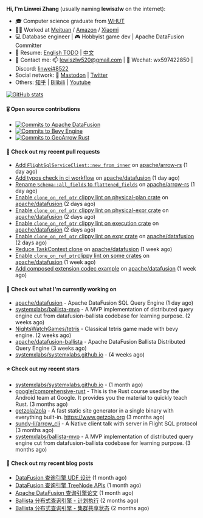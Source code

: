**Hi, I'm Linwei Zhang** (usually naming **lewiszlw** on the internet):
- 🎓 Computer science graduate from [WHUT](https://en.wikipedia.org/wiki/Wuhan_University_of_Technology)
- 👨‍💻 Worked at [Meituan](https://about.meituan.com/home) / [Amazon](https://www.amazon.com/) / [Xiaomi](https://www.mi.com/)
- 💻 Database engineer | 🎮 Hobbyist game dev | Apache DataFusion Committer
- 📄 Resume: [English TODO](https://github.com/lewiszlw/lewiszlw/blob/main/Resume_EN.md) | [中文](https://github.com/lewiszlw/lewiszlw/blob/main/Resume_CN.md)
- 📱 Contact me: 📫 [lewiszlw520@gmail.com](mailto:lewiszlw520@gmail.com) | 💬 Wechat: wx597422850 | Discord: [linwei#8522](http://discordapp.com/users/891664307035713576)
- Social network: 🦣 [Mastodon](https://mastodon.world/@lewiszlw) | [Twitter](https://twitter.com/lewiszlw)
- Others: [知乎](https://www.zhihu.com/people/tian-qian-zhu-wu-ya) | [Bilibili](https://space.bilibili.com/43876861) | [Youtube](https://www.youtube.com/channel/UCnvri1tqAjxsp9nGQ63zUNw)

[![GitHub stats](https://github-readme-stats.vercel.app/api?username=lewiszlw&count_private=true&show_icons=true&theme=solarized-dark&include_all_commits=true)](https://github.com/anuraghazra/github-readme-stats)

#### 🎖️ Open source contributions
- [![Commits to Apache DataFusion](https://img.shields.io/github/commit-activity/t/apache/datafusion?authorFilter=lewiszlw&style=social&label=Apache%20DataFusion)](https://github.com/apache/datafusion/commits?author=lewiszlw)
- [![Commits to Bevy Engine](https://img.shields.io/github/commit-activity/t/bevyengine/bevy?authorFilter=lewiszlw&style=social&label=Bevy%20Engine)](https://github.com/bevyengine/bevy/commits?author=lewiszlw)
- [![Commits to GeoArrow Rust](https://img.shields.io/github/commit-activity/t/geoarrow/geoarrow-rs?authorFilter=lewiszlw&style=social&label=GeoArrow%20Rust)](https://github.com/geoarrow/geoarrow-rs/commits?author=lewiszlw)

#### 🔨 Check out my recent pull requests

- [Add `FlightSqlServiceClient::new_from_inner`](https://github.com/apache/arrow-rs/pull/6003) on [apache/arrow-rs](https://github.com/apache/arrow-rs) (1 day ago)
- [Add typos check in ci workflow](https://github.com/apache/datafusion/pull/11259) on [apache/datafusion](https://github.com/apache/datafusion) (1 day ago)
- [Rename `Schema::all_fields` to `flattened_fields`](https://github.com/apache/arrow-rs/pull/6001) on [apache/arrow-rs](https://github.com/apache/arrow-rs) (1 day ago)
- [Enable `clone_on_ref_ptr` clippy lint on physical-plan crate](https://github.com/apache/datafusion/pull/11241) on [apache/datafusion](https://github.com/apache/datafusion) (2 days ago)
- [Enable `clone_on_ref_ptr` clippy lint on physical-expr crate](https://github.com/apache/datafusion/pull/11240) on [apache/datafusion](https://github.com/apache/datafusion) (2 days ago)
- [Enable `clone_on_ref_ptr` clippy lint on execution crate](https://github.com/apache/datafusion/pull/11239) on [apache/datafusion](https://github.com/apache/datafusion) (2 days ago)
- [Enable `clone_on_ref_ptr` clippy lint on expr crate](https://github.com/apache/datafusion/pull/11238) on [apache/datafusion](https://github.com/apache/datafusion) (2 days ago)
- [Reduce TaskContext clone](https://github.com/apache/datafusion/pull/11161) on [apache/datafusion](https://github.com/apache/datafusion) (1 week ago)
- [Enable `clone_on_ref_ptr`clippy  lint on some crates](https://github.com/apache/datafusion/pull/11157) on [apache/datafusion](https://github.com/apache/datafusion) (1 week ago)
- [Add composed extension codec example](https://github.com/apache/datafusion/pull/11095) on [apache/datafusion](https://github.com/apache/datafusion) (1 week ago)

#### 👷 Check out what I'm currently working on

- [apache/datafusion](https://github.com/apache/datafusion) - Apache DataFusion SQL Query Engine (1 day ago)
- [systemxlabs/ballista-mvp](https://github.com/systemxlabs/ballista-mvp) - A MVP implementation of distributed query engine cut from datafusion-ballista codebase for learning purpose.  (2 weeks ago)
- [NightsWatchGames/tetris](https://github.com/NightsWatchGames/tetris) - Classical tetris game made with bevy engine. (2 weeks ago)
- [apache/datafusion-ballista](https://github.com/apache/datafusion-ballista) - Apache DataFusion Ballista Distributed Query Engine (3 weeks ago)
- [systemxlabs/systemxlabs.github.io](https://github.com/systemxlabs/systemxlabs.github.io) -  (4 weeks ago)

#### ⭐ Check out my recent stars

- [systemxlabs/systemxlabs.github.io](https://github.com/systemxlabs/systemxlabs.github.io) -  (1 month ago)
- [google/comprehensive-rust](https://github.com/google/comprehensive-rust) - This is the Rust course used by the Android team at Google. It provides you the material to quickly teach Rust. (3 months ago)
- [getzola/zola](https://github.com/getzola/zola) - A fast static site generator in a single binary with everything built-in. https://www.getzola.org (3 months ago)
- [sundy-li/arrow_cli](https://github.com/sundy-li/arrow_cli) - A Native client talk with server in Flight SQL protocol (3 months ago)
- [systemxlabs/ballista-mvp](https://github.com/systemxlabs/ballista-mvp) - A MVP implementation of distributed query engine cut from datafusion-ballista codebase for learning purpose.  (3 months ago)

#### 📜 Check out my recent blog posts

- [DataFusion 查询引擎 UDF 设计](https://systemxlabs.github.io/blog/datafusion-udf/) (1 month ago)
- [DataFusion 查询引擎 TreeNode APIs](https://systemxlabs.github.io/blog/datafusion-tree-node-apis/) (1 month ago)
- [Apache DataFusion 查询引擎论文](https://systemxlabs.github.io/blog/datafusion-paper/) (1 month ago)
- [Ballista 分布式查询引擎 - 计划执行](https://systemxlabs.github.io/blog/ballista-mvp-part5/) (2 months ago)
- [Ballista 分布式查询引擎 - 集群共享状态](https://systemxlabs.github.io/blog/ballista-mvp-part4/) (2 months ago)